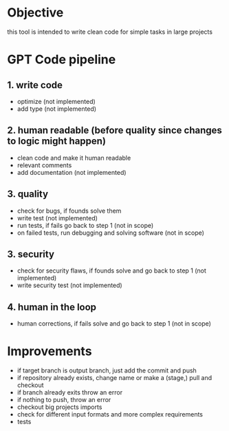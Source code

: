 # Objective
this tool is intended to write clean code for simple tasks in large projects

# GPT Code pipeline
## 1. write code
- optimize (not implemented)
- add type (not implemented)


## 2. human readable (before quality since changes to logic might happen)
- clean code and make it human readable
- relevant comments
- add documentation (not implemented)

## 3. quality
- check for bugs, if founds solve them
- write test (not implemented)
- run tests, if fails go back to step 1 (not in scope)
- on failed tests, run debugging and solving software (not in scope)

## 3. security
- check for security flaws, if founds solve and go back to step 1 (not implemented)
- write security test (not implemented)

## 4. human in the loop
- human corrections, if fails solve and go back to step 1 (not in scope)

# Improvements
- if target branch is output branch, just add the commit and push
- if repository already exists, change name or make a (stage,) pull and checkout
- if branch already exits throw an error
- if nothing to push, throw an error
- checkout big projects imports
- check for different input formats and more complex requirements
- tests
